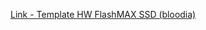 [Link - Template HW FlashMAX SSD (bloodia)](https://github.com/bloodia/Zabbix-Template-FlashMAX-PCIe-SSD)
